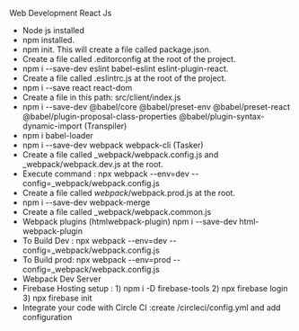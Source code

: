 Web Development React Js

* Node js installed
* npm installed.
* npm init. This will create a file called package.json.
* Create a file called .editorconfig at the root of the project.
* npm i --save-dev eslint babel-eslint eslint-plugin-react.
* Create a file called .eslintrc.js at the root of the project.
* npm i --save react react-dom
* Create a file in this path: src/client/index.js
* npm i --save-dev @babel/core @babel/preset-env @babel/preset-react @babel/plugin-proposal-class-properties @babel/plugin-syntax-dynamic-import (Transpiler)
* npm i babel-loader
* npm i --save-dev webpack webpack-cli (Tasker)
* Create a file called _webpack/webpack.config.js and _webpack/webpack.dev.js at the root.
* Execute command : npx webpack --env=dev --config=_webpack/webpack.config.js
* Create a file called _webpack_/webpack.prod.js at the root.
* npm i --save-dev webpack-merge
* Create a file called _webpack/webpack.common.js
* Webpack plugins (htmlwebpack-plugin) npm i --save-dev html-webpack-plugin
* To Build Dev : npx webpack --env=dev --config=_webpack/webpack.config.js
* To Build prod: npx webpack --env=prod --config=_webpack/webpack.config.js
* Webpack Dev Server
* Firebase Hosting setup : 1) npm i -D firebase-tools  2) npx firebase login 3) npx firebase init
* Integrate your code with Circle CI :create /circleci/config.yml and add configuration
